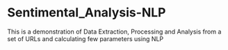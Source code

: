 # Sentimental_Analysis-NLP

This is a demonstration of Data Extraction, Processing and Analysis from a set of URLs and calculating few parameters using NLP
